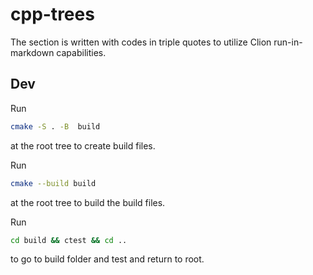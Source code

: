 <h1>cpp-trees</h1>

The section is written with codes in triple quotes to utilize Clion run-in-markdown capabilities. 

<h2>Dev</h2>

Run
```bash
cmake -S . -B  build 
```
at the root tree to create build files.

Run
```bash
cmake --build build
```
at the root tree to build the build files.

Run
```bash
cd build && ctest && cd ..
```
to go to build folder and test and return to root.